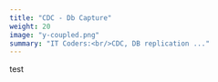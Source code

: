 ```yaml
---
title: "CDC - Db Capture"
weight: 20
image: "y-coupled.png"
summary: "IT Coders:<br/>CDC, DB replication ..."
---
```

test
